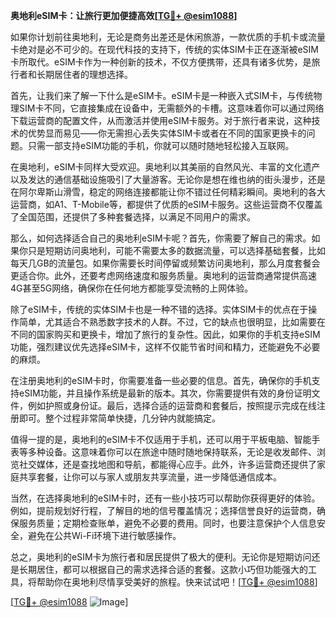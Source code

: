 **奥地利eSIM卡：让旅行更加便捷高效[[TG💪+ @esim1088](https://t.me/s/esim1088)]**

如果你计划前往奥地利，无论是商务出差还是休闲旅游，一款优质的手机卡或流量卡绝对是必不可少的。在现代科技的支持下，传统的实体SIM卡正在逐渐被eSIM卡所取代。eSIM卡作为一种创新的技术，不仅方便携带，还具有诸多优势，是旅行者和长期居住者的理想选择。

首先，让我们来了解一下什么是eSIM卡。eSIM卡是一种嵌入式SIM卡，与传统物理SIM卡不同，它直接集成在设备中，无需额外的卡槽。这意味着你可以通过网络下载运营商的配置文件，从而激活并使用eSIM卡服务。对于旅行者来说，这种技术的优势显而易见——你无需担心丢失实体SIM卡或者在不同的国家更换卡的问题。只需一部支持eSIM功能的手机，你就可以随时随地轻松接入互联网。

在奥地利，eSIM卡同样大受欢迎。奥地利以其美丽的自然风光、丰富的文化遗产以及发达的通信基础设施吸引了大量游客。无论你是想在维也纳的街头漫步，还是在阿尔卑斯山滑雪，稳定的网络连接都能让你不错过任何精彩瞬间。奥地利的各大运营商，如A1、T-Mobile等，都提供了优质的eSIM卡服务。这些运营商不仅覆盖了全国范围，还提供了多种套餐选择，以满足不同用户的需求。

那么，如何选择适合自己的奥地利eSIM卡呢？首先，你需要了解自己的需求。如果你只是短期访问奥地利，可能不需要太多的数据流量，可以选择基础套餐，比如每天几GB的流量包。如果你需要长时间停留或频繁访问奥地利，那么月度套餐会更适合你。此外，还要考虑网络速度和服务质量。奥地利的运营商通常提供高速4G甚至5G网络，确保你在任何地方都能享受流畅的上网体验。

除了eSIM卡，传统的实体SIM卡也是一种不错的选择。实体SIM卡的优点在于操作简单，尤其适合不熟悉数字技术的人群。不过，它的缺点也很明显，比如需要在不同的国家购买和更换卡，增加了旅行的复杂性。因此，如果你的手机支持eSIM功能，强烈建议优先选择eSIM卡，这样不仅能节省时间和精力，还能避免不必要的麻烦。

在注册奥地利的eSIM卡时，你需要准备一些必要的信息。首先，确保你的手机支持eSIM功能，并且操作系统是最新的版本。其次，你需要提供有效的身份证明文件，例如护照或身份证。最后，选择合适的运营商和套餐后，按照提示完成在线注册即可。整个过程非常简单快捷，几分钟内就能搞定。

值得一提的是，奥地利的eSIM卡不仅适用于手机，还可以用于平板电脑、智能手表等多种设备。这意味着你可以在旅途中随时随地保持联系，无论是收发邮件、浏览社交媒体，还是查找地图和导航，都能得心应手。此外，许多运营商还提供了家庭共享套餐，让你可以与家人或朋友共享流量，进一步降低通信成本。

当然，在选择奥地利的eSIM卡时，还有一些小技巧可以帮助你获得更好的体验。例如，提前规划好行程，了解目的地的信号覆盖情况；选择信誉良好的运营商，确保服务质量；定期检查账单，避免不必要的费用。同时，也要注意保护个人信息安全，避免在公共Wi-Fi环境下进行敏感操作。

总之，奥地利的eSIM卡为旅行者和居民提供了极大的便利。无论你是短期访问还是长期居住，都可以根据自己的需求选择合适的套餐。这款小巧但功能强大的工具，将帮助你在奥地利尽情享受美好的旅程。快来试试吧！[[TG💪+ @esim1088](https://t.me/s/esim1088)]

[[TG💪+ @esim1088](https://t.me/s/esim1088) ![Image](https://i.postimg.cc/4NQfJmqS/Snipaste-2025-05-13-00-14-12.png)]